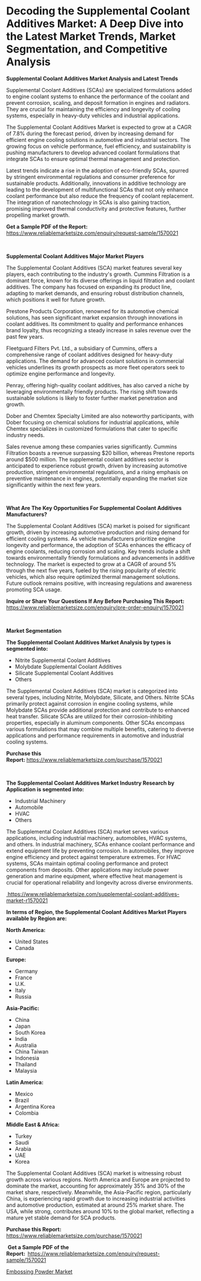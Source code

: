 <p><h1>Decoding the Supplemental Coolant Additives Market: A Deep Dive into the Latest Market Trends, Market Segmentation, and Competitive Analysis</h1></p><p><strong>Supplemental Coolant Additives Market Analysis and Latest Trends</strong></p>
<p><p>Supplemental Coolant Additives (SCAs) are specialized formulations added to engine coolant systems to enhance the performance of the coolant and prevent corrosion, scaling, and deposit formation in engines and radiators. They are crucial for maintaining the efficiency and longevity of cooling systems, especially in heavy-duty vehicles and industrial applications.</p><p>The Supplemental Coolant Additives Market is expected to grow at a CAGR of 7.8% during the forecast period, driven by increasing demand for efficient engine cooling solutions in automotive and industrial sectors. The growing focus on vehicle performance, fuel efficiency, and sustainability is pushing manufacturers to develop advanced coolant formulations that integrate SCAs to ensure optimal thermal management and protection.</p><p>Latest trends indicate a rise in the adoption of eco-friendly SCAs, spurred by stringent environmental regulations and consumer preference for sustainable products. Additionally, innovations in additive technology are leading to the development of multifunctional SCAs that not only enhance coolant performance but also reduce the frequency of coolant replacement. The integration of nanotechnology in SCAs is also gaining traction, promising improved thermal conductivity and protective features, further propelling market growth.</p></p>
<p><strong>Get a Sample PDF of the Report:&nbsp;</strong> <a href="https://www.reliablemarketsize.com/enquiry/request-sample/1570021?utm_campaign=3104&utm_medium=2&utm_source=Github&utm_content=ia&utm_term=25032025&utm_id=supplemental-coolant-additives">https://www.reliablemarketsize.com/enquiry/request-sample/1570021</a></p>
<p>&nbsp;</p>
<p><strong>Supplemental Coolant Additives Major Market Players</strong></p>
<p><p>The Supplemental Coolant Additives (SCA) market features several key players, each contributing to the industry's growth. Cummins Filtration is a dominant force, known for its diverse offerings in liquid filtration and coolant additives. The company has focused on expanding its product line, adapting to market demands, and ensuring robust distribution channels, which positions it well for future growth.</p><p>Prestone Products Corporation, renowned for its automotive chemical solutions, has seen significant market expansion through innovations in coolant additives. Its commitment to quality and performance enhances brand loyalty, thus recognizing a steady increase in sales revenue over the past few years.</p><p>Fleetguard Filters Pvt. Ltd., a subsidiary of Cummins, offers a comprehensive range of coolant additives designed for heavy-duty applications. The demand for advanced coolant solutions in commercial vehicles underlines its growth prospects as more fleet operators seek to optimize engine performance and longevity.</p><p>Penray, offering high-quality coolant additives, has also carved a niche by leveraging environmentally friendly products. The rising shift towards sustainable solutions is likely to foster further market penetration and growth.</p><p>Dober and Chemtex Specialty Limited are also noteworthy participants, with Dober focusing on chemical solutions for industrial applications, while Chemtex specializes in customized formulations that cater to specific industry needs.</p><p>Sales revenue among these companies varies significantly. Cummins Filtration boasts a revenue surpassing $20 billion, whereas Prestone reports around $500 million. The supplemental coolant additives sector is anticipated to experience robust growth, driven by increasing automotive production, stringent environmental regulations, and a rising emphasis on preventive maintenance in engines, potentially expanding the market size significantly within the next few years.</p></p>
<p>&nbsp;</p>
<p><strong>What Are The Key Opportunities For Supplemental Coolant Additives Manufacturers?</strong></p>
<p><p>The Supplemental Coolant Additives (SCA) market is poised for significant growth, driven by increasing automotive production and rising demand for efficient cooling systems. As vehicle manufacturers prioritize engine longevity and performance, the adoption of SCAs enhances the efficacy of engine coolants, reducing corrosion and scaling. Key trends include a shift towards environmentally friendly formulations and advancements in additive technology. The market is expected to grow at a CAGR of around 5% through the next five years, fueled by the rising popularity of electric vehicles, which also require optimized thermal management solutions. Future outlook remains positive, with increasing regulations and awareness promoting SCA usage.</p></p>
<p><strong>Inquire or Share Your Questions If Any Before Purchasing This Report:</strong> <a href="https://www.reliablemarketsize.com/enquiry/pre-order-enquiry/1570021?utm_campaign=3104&utm_medium=2&utm_source=Github&utm_content=ia&utm_term=25032025&utm_id=supplemental-coolant-additives">https://www.reliablemarketsize.com/enquiry/pre-order-enquiry/1570021</a></p>
<p>&nbsp;</p>
<p><strong>Market Segmentation</strong></p>
<p><strong>The Supplemental Coolant Additives Market Analysis by types is segmented into:</strong></p>
<p><ul><li>Nitrite Supplemental Coolant Additives</li><li>Molybdate Supplemental Coolant Additives</li><li>Silicate Supplemental Coolant Additives</li><li>Others</li></ul></p>
<p><p>The Supplemental Coolant Additives (SCA) market is categorized into several types, including Nitrite, Molybdate, Silicate, and Others. Nitrite SCAs primarily protect against corrosion in engine cooling systems, while Molybdate SCAs provide additional protection and contribute to enhanced heat transfer. Silicate SCAs are utilized for their corrosion-inhibiting properties, especially in aluminum components. Other SCAs encompass various formulations that may combine multiple benefits, catering to diverse applications and performance requirements in automotive and industrial cooling systems.</p></p>
<p><strong>Purchase this Report:&nbsp;</strong><a href="https://www.reliablemarketsize.com/purchase/1570021?utm_campaign=3104&utm_medium=2&utm_source=Github&utm_content=ia&utm_term=25032025&utm_id=supplemental-coolant-additives">https://www.reliablemarketsize.com/purchase/1570021</a></p>
<p>&nbsp;</p>
<p><strong>The Supplemental Coolant Additives Market Industry Research by Application is segmented into:</strong></p>
<p><ul><li>Industrial Machinery</li><li>Automobile</li><li>HVAC</li><li>Others</li></ul></p>
<p><p>The Supplemental Coolant Additives (SCA) market serves various applications, including industrial machinery, automobiles, HVAC systems, and others. In industrial machinery, SCAs enhance coolant performance and extend equipment life by preventing corrosion. In automobiles, they improve engine efficiency and protect against temperature extremes. For HVAC systems, SCAs maintain optimal cooling performance and protect components from deposits. Other applications may include power generation and marine equipment, where effective heat management is crucial for operational reliability and longevity across diverse environments.</p></p>
<p><a href="https://www.reliablemarketsize.com/supplemental-coolant-additives-market-r1570021?utm_campaign=3104&utm_medium=2&utm_source=Github&utm_content=ia&utm_term=25032025&utm_id=supplemental-coolant-additives">&nbsp;https://www.reliablemarketsize.com/supplemental-coolant-additives-market-r1570021</a></p>
<p><strong>In terms of Region, the Supplemental Coolant Additives Market Players available by Region are:</strong></p>
<p>
    <p> <strong> North America: </strong>
        <ul>
            <li>United States</li>
            <li>Canada</li>
        </ul>
        </p> 
    <p> <strong> Europe: </strong>
        <ul>
            <li>Germany</li>
            <li>France</li>
            <li>U.K.</li>
            <li>Italy</li>
            <li>Russia</li>
        </ul>
        </p> 
    <p> <strong> Asia-Pacific: </strong>
        <ul>
            <li>China</li>
            <li>Japan</li>
            <li>South Korea</li>
            <li>India</li>
            <li>Australia</li>
            <li>China Taiwan</li>
            <li>Indonesia</li>
            <li>Thailand</li>
            <li>Malaysia</li>
        </ul>
        </p> 
    <p> <strong> Latin America: </strong>
        <ul>
            <li>Mexico</li>
            <li>Brazil</li>
            <li>Argentina Korea</li>
            <li>Colombia</li>
        </ul>
        </p> 
    <p> <strong> Middle East & Africa: </strong>
        <ul>
            <li>Turkey</li>
            <li>Saudi</li>
            <li>Arabia</li>
            <li>UAE</li>
            <li>Korea</li>
        </ul>
    </p>
    </p>
<p><p>The Supplemental Coolant Additives (SCA) market is witnessing robust growth across various regions. North America and Europe are projected to dominate the market, accounting for approximately 35% and 30% of the market share, respectively. Meanwhile, the Asia-Pacific region, particularly China, is experiencing rapid growth due to increasing industrial activities and automotive production, estimated at around 25% market share. The USA, while strong, contributes around 10% to the global market, reflecting a mature yet stable demand for SCA products.</p></p>
<p><strong>Purchase this Report: </strong><a href="https://www.reliablemarketsize.com/purchase/1570021?utm_campaign=3104&utm_medium=2&utm_source=Github&utm_content=ia&utm_term=25032025&utm_id=supplemental-coolant-additives">https://www.reliablemarketsize.com/purchase/1570021</a></p>
<p>&nbsp;<strong>Get a Sample PDF of the Report:&nbsp;&nbsp;</strong><a href="https://www.reliablemarketsize.com/enquiry/request-sample/1570021?utm_campaign=3104&utm_medium=2&utm_source=Github&utm_content=ia&utm_term=25032025&utm_id=supplemental-coolant-additives">https://www.reliablemarketsize.com/enquiry/request-sample/1570021</a></p>
<p><strong></strong></p>
<p><p><a href="https://github.com/saklpelzami95/Market-Research-Report-List-1/blob/main/embossing-powder-market.md?utm_campaign=3104&utm_medium=2&utm_source=Github&utm_content=ia&utm_term=25032025&utm_id=supplemental-coolant-additives">Embossing Powder Market</a></p></p>